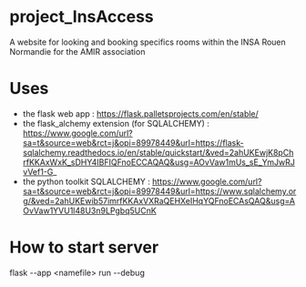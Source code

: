 # project_InsAccess
A website for looking and booking specifics rooms within the INSA Rouen Normandie for the AMIR association
# Uses
- the flask web app : https://flask.palletsprojects.com/en/stable/
- the flask_alchemy extension (for SQLALCHEMY) : https://www.google.com/url?sa=t&source=web&rct=j&opi=89978449&url=https://flask-sqlalchemy.readthedocs.io/en/stable/quickstart/&ved=2ahUKEwjK8pChrfKKAxWxK_sDHY4IBFIQFnoECCAQAQ&usg=AOvVaw1mUs_sE_YmJwRJvVef1-G_
- the python toolkit SQLALCHEMY : https://www.google.com/url?sa=t&source=web&rct=j&opi=89978449&url=https://www.sqlalchemy.org/&ved=2ahUKEwib57imrfKKAxVXRaQEHXeIHqYQFnoECAsQAQ&usg=AOvVaw1YVU1l48U3n9LPgbq5UCnK
# How to start server
flask --app \<namefile\> run --debug
